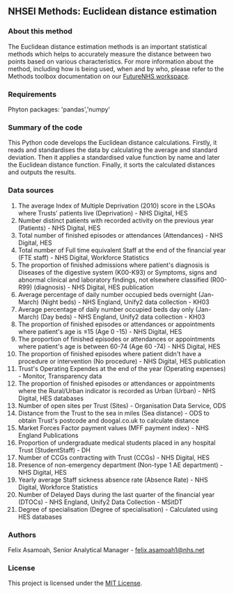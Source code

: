 ## NHSEI Methods: Euclidean distance estimation


### About this method

The Euclidean distance estimation methods is an important statistical methods which  helps to accurately measure the distance between two points based on various characteristics.
For more information about the method, including how is being used, when and by who, please refer to the Methods toolbox documentation on our [FutureNHS workspace](https://future.nhs.uk/DataMeth/grouphome).


### Requirements

Phyton packages: 'pandas','numpy'


### Summary of the code

This Python code develops the Euclidean distance calculations. Firstly, it reads and standardises the data by calculating the average and standard deviation. Then it applies a standardised value function by name and later the Euclidean distance function. Finally, it sorts the calculated distances and outputs the results.


### Data sources

1. The average Index of Multiple Deprivation (2010) score in the LSOAs where Trusts' patients live (Deprivation) -	NHS Digital, HES
2. Number distinct patients with recorded activity on the previous year	(Patients) -	NHS Digital, HES
3. Total number of finished episodes or attendances	(Attendances) -	NHS Digital, HES
4. Total number of Full time equivalent Staff at the end of the financial year	(FTE staff) -	NHS Digital, Workforce Statistics
5. The proportion of finished admissions where patient's diagnosis is Diseases of the digestive system (K00-K93) or Symptoms, signs and abnormal clinical and laboratory findings, not elsewhere classified (R00-R99)	(diagnosis)	- NHS Digital, HES publication
6. Average percentage of daily number occupied beds overnight (Jan-March)	(Night beds) -	NHS England, Unify2 data collection - KH03
7. Average percentage of daily number occupied beds day only (Jan-March) (Day beds) -	NHS England, Unify2 data collection - KH03
8. The proportion of finished episodes or attendances or appointments where patient's age is ≤15	(Age 0 -15) -	NHS Digital, HES
9. The proportion of finished episodes or attendances or appointments where patient's age is between 60-74	(Age 60 -74) -	NHS Digital, HES
10. The proportion of finished episodes where patient didn't have a procedure or intervention	(No procedure) -	NHS Digital, HES publication
11. Trust's Operating Expendes at the end of the year	(Operating expenses) -	Monitor, Transparency data
12. The proportion of finished episodes or attendances or appointments where the Rural/Urban indicator is recorded as Urban	(Urban) -	NHS Digital, HES databases
13. Number of open sites per Trust	(Sites) -	Organisation Data Service, ODS
14. Distance from the Trust to the sea in miles	(Sea distance) -	ODS to obtain Trust's postcode and doogal.co.uk to calculate distance
15. Market Forces Factor payment values	(MFF payment index) -	NHS England Publications 
16. Proportion of undergraduate medical students placed in any hospital Trust	(StudentStaff) - DH
17. Number of CCGs contracting with Trust	(CCGs) -	NHS Digital, HES
18. Presence of non-emergency department	(Non-type 1 AE department) -	NHS Digital, HES
19. Yearly average Staff sickness absence rate	(Absence Rate) -	NHS Digital, Workforce Statistics
20. Number of Delayed Days during the last quarter of the financial year	(DTOCs) -	NHS England, Unify2 Data Collection - MSitDT
21. Degree of specialisation (Degree of specialisation) -	Calculated using HES databases


### Authors

Felix Asamoah, Senior Analytical Manager - felix.asamoah1@nhs.net 


### License

This project is licensed under the [MIT License](LICENSE.md).

